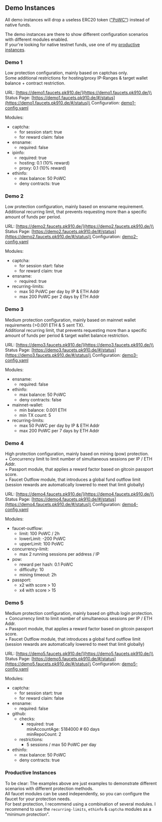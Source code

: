 ## Demo Instances

All demo instances will drop a useless ERC20 token (["PoWC"](https://goerli.etherscan.io/token/0x1ef15b05e6cf521632a8e3a4d86e9b78b19da894)) instead of native funds.

The demo instances are there to show different configuration scenarios with different modules enabled.\
If your're looking for native testnet funds, use one of my [productive instances](https://github.com/bobanetwork/faucet#instances).

### Demo 1

Low protection configuration, mainly based on captchas only.\
Some additional restrictions for hosting/proxy IP-Ranges & target wallet balance + contract restriction.

URL: [https://demo1.faucets.pk910.de/](https://demo1.faucets.pk910.de/)\
Status Page: [https://demo1.faucets.pk910.de/#/status](https://demo1.faucets.pk910.de/#/status)\
Configuration: [demo1-config.yaml](https://github.com/bobanetwork/faucet/blob/master/docs/demo/demo1-config.yaml)

Modules:
* captcha:
  - for session start: true
  - for reward claim: false
* ensname:
  - required: false
* ipinfo:
  - required: true
  - hosting: 0.1 (10% reward)
  - proxy: 0.1 (10% reward)
* ethinfo:
  - max balance: 50 PoWC
  - deny contracts: true

### Demo 2

Low protection configuration, mainly based on ensname requirement.\
Additional recurring limit, that prevents requesting more than a specific amount of funds per period.

URL: [https://demo2.faucets.pk910.de/](https://demo2.faucets.pk910.de/)\
Status Page: [https://demo2.faucets.pk910.de/#/status](https://demo2.faucets.pk910.de/#/status)\
Configuration: [demo2-config.yaml](https://github.com/bobanetwork/faucet/blob/master/docs/demo/demo2-config.yaml)

Modules:
* captcha:
  - for session start: false
  - for reward claim: true
* ensname:
  - required: true
* recurring-limits:
  - max 50 PoWC per day by IP & ETH Addr
  - max 200 PoWC per 2 days by ETH Addr

### Demo 3

Medium protection configuration, mainly based on mainnet wallet requirements (>0.001 ETH & 5 sent TX).\
Additional recurring limit, that prevents requesting more than a specific amount of funds per period & target wallet balance restriction.

URL: [https://demo3.faucets.pk910.de/](https://demo3.faucets.pk910.de/)\
Status Page: [https://demo3.faucets.pk910.de/#/status](https://demo3.faucets.pk910.de/#/status)\
Configuration: [demo3-config.yaml](https://github.com/bobanetwork/faucet/blob/master/docs/demo/demo3-config.yaml)

Modules:
* ensname:
  - required: false
* ethinfo:
  - max balance: 50 PoWC
  - deny contracts: false
* mainnet-wallet:
  - min balance: 0.001 ETH
  - min TX count: 5
* recurring-limits:
  - max 50 PoWC per day by IP & ETH Addr
  - max 200 PoWC per 7 days by ETH Addr


### Demo 4

High protection configuration, mainly based on mining (pow) protection.\
\+ Concurrency limit to limit number of simultaneous sessions per IP / ETH Addr.\
\+ Passport module, that applies a reward factor based on gitcoin passport score.\
\+ Faucet Outflow module, that introduces a global fund outflow limit (session rewards are automatically lowered to meet that limit globally)

URL: [https://demo4.faucets.pk910.de/](https://demo4.faucets.pk910.de/)\
Status Page: [https://demo4.faucets.pk910.de/#/status](https://demo4.faucets.pk910.de/#/status)\
Configuration: [demo4-config.yaml](https://github.com/bobanetwork/faucet/blob/master/docs/demo/demo4-config.yaml)

Modules:
* faucet-outflow:
  - limit: 100 PoWC / 2h
  - lowerLimit: -200 PoWC
  - upperLimit: 100 PoWC
* concurrency-limit:
  - max 2 running sessions per address / IP
* pow:
  - reward per hash: 0.1 PoWC
  - difficulty:  10
  - mining timeout: 2h
* passport:
  - x2 with score > 10
  - x4 with score > 15


### Demo 5

Medium protection configuration, mainly based on github login protection.\
\+ Concurrency limit to limit number of simultaneous sessions per IP / ETH Addr.\
\+ Passport module, that applies a reward factor based on gitcoin passport score.\
\+ Faucet Outflow module, that introduces a global fund outflow limit (session rewards are automatically lowered to meet that limit globally)

URL: [https://demo5.faucets.pk910.de/](https://demo5.faucets.pk910.de/)\
Status Page: [https://demo5.faucets.pk910.de/#/status](https://demo5.faucets.pk910.de/#/status)\
Configuration: [demo5-config.yaml](https://github.com/bobanetwork/faucet/blob/master/docs/demo/demo5-config.yaml)

Modules:
* captcha:
  - for session start: true
  - for reward claim: false
* ensname:
  - required: false
* github:
  - checks:
    - required: true\
      minAccountAge: 5184000 # 60 days\
      minRepoCount: 2
  - restrictions:
    - 5 sessions / max 50 PoWC per day
* ethinfo:
  - max balance: 50 PoWC
  - deny contracts: true

### Productive Instances

To be clear: The examples above are just examples to demonstrate different scenarios with different protection methods.\
All faucet modules can be used independently, so you can configure the faucet for your protection needs. \
For best protection, I recommend using a combination of several modules. I recommend to use the `recurring-limits`, `ethinfo` & `captcha` modules as a "minimum protection".

